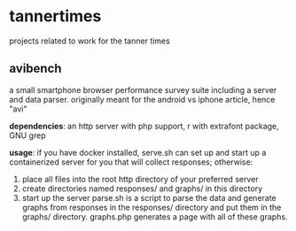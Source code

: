tannertimes
===========
projects related to work for the tanner times

avibench
--------
a small smartphone browser performance survey suite including a server and data parser. originally meant for the android vs iphone article, hence "avi"

**dependencies**: an http server with php support, r with extrafont package, GNU grep

**usage**: if you have docker installed, serve.sh can set up and start up a containerized server for you that will collect responses; otherwise:
 1. place all files into the root http directory of your preferred server
 2. create directories named responses/ and graphs/ in this directory
 3. start up the server
parse.sh is a script to parse the data and generate graphs from responses in the responses/ directory and put them in the graphs/ directory. graphs.php generates a page with all of these graphs.
